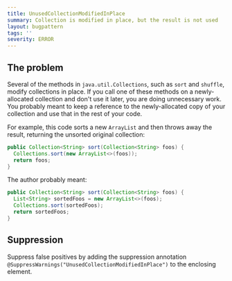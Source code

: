 ```yaml
---
title: UnusedCollectionModifiedInPlace
summary: Collection is modified in place, but the result is not used
layout: bugpattern
tags: ''
severity: ERROR
---
```


<!--
*** AUTO-GENERATED, DO NOT MODIFY ***
To make changes, edit the @BugPattern annotation or the explanation in docs/bugpattern.
-->

## The problem
Several of the methods in `java.util.Collections`, such as `sort` and `shuffle`,
modify collections in place. If you call one of these methods on a
newly-allocated collection and don't use it later, you are doing unnecessary
work. You probably meant to keep a reference to the newly-allocated copy of your
collection and use that in the rest of your code.

For example, this code sorts a new `ArrayList` and then throws away the result,
returning the unsorted original collection:

```java
public Collection<String> sort(Collection<String> foos) {
  Collections.sort(new ArrayList<>(foos));
  return foos;
}
```

The author probably meant:

```java
public Collection<String> sort(Collection<String> foos) {
  List<String> sortedFoos = new ArrayList<>(foos);
  Collections.sort(sortedFoos);
  return sortedFoos;
}
```

## Suppression
Suppress false positives by adding the suppression annotation `@SuppressWarnings("UnusedCollectionModifiedInPlace")` to the enclosing element.
